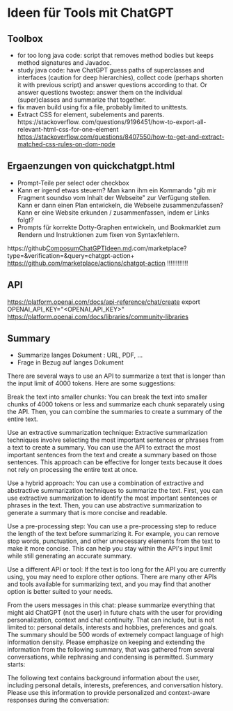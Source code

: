 # Ideen für Tools mit ChatGPT

## Toolbox

- for too long java code: script that removes method bodies but keeps method signatures and Javadoc.
- study java code: have ChatGPT guess paths of superclasses and interfaces (caution for deep hierarchies), collect 
  code (perhaps shorten it with previous script) and answer questions according to that. Or answer questions 
  twostep: answer them on the individual (super)classes and summarize that together.
- fix maven build using fix a file, probably limited to unittests.
- Extract CSS for element, subelements and parents. https://stackoverflow.
  com/questions/9196451/how-to-export-all-relevant-html-css-for-one-element https://stackoverflow.com/questions/8407550/how-to-get-and-extract-matched-css-rules-on-dom-node


## Ergaenzungen von quickchatgpt.html
- Prompt-Teile per select oder checkbox
- Kann er irgend etwas steuern? Man kann ihm ein Kommando "gib mir Fragment soundso vom Inhalt der Webseite" zur Verfügung stellen. Kann er dann einen Plan entwickeln, die Webseite zusammenzufassen? Kann er eine Website erkunden / zusammenfassen, indem er Links folgt?
- Prompts für korrekte Dotty-Graphen entwickeln, und Bookmarklet zum Rendern und Instruktionen zum fixen von 
  Syntaxfehlern.

https://github[ComposumChatGPTIdeen.md](ComposumChatGPTIdeen.md).com/marketplace?type=&verification=&query=chatgpt-action+ 
https://github.com/marketplace/actions/chatgpt-action !!!!!!!!!!!!

## API
https://platform.openai.com/docs/api-reference/chat/create
export OPENAI_API_KEY="<OPENAI_API_KEY>"
https://platform.openai.com/docs/libraries/community-libraries

## Summary
- Summarize langes Dokument : URL, PDF, ...
- Frage in Bezug auf langes Dokument

There are several ways to use an API to summarize a text that is longer than the input limit of 4000 tokens. Here are some suggestions:

Break the text into smaller chunks: You can break the text into smaller chunks of 4000 tokens or less and summarize each chunk separately using the API. Then, you can combine the summaries to create a summary of the entire text.

Use an extractive summarization technique: Extractive summarization techniques involve selecting the most important sentences or phrases from a text to create a summary. You can use the API to extract the most important sentences from the text and create a summary based on those sentences. This approach can be effective for longer texts because it does not rely on processing the entire text at once.

Use a hybrid approach: You can use a combination of extractive and abstractive summarization techniques to summarize the text. First, you can use extractive summarization to identify the most important sentences or phrases in the text. Then, you can use abstractive summarization to generate a summary that is more concise and readable.

Use a pre-processing step: You can use a pre-processing step to reduce the length of the text before summarizing it. For example, you can remove stop words, punctuation, and other unnecessary elements from the text to make it more concise. This can help you stay within the API's input limit while still generating an accurate summary.

Use a different API or tool: If the text is too long for the API you are currently using, you may need to explore other options. There are many other APIs and tools available for summarizing text, and you may find that another option is better suited to your needs.



From the users messages in this chat: please summarize everything that might aid ChatGPT (not the user) in future chats with the user for providing personalization, context and chat continuity. That can include, but is not limited to: personal details, interests and hobbies, preferences and goals. The summary should be 500 words of extremely compact language of high information density. Please emphasize on keeping and extending the information from the following summary, that was gathered from several conversations, while rephrasing and condensing is permitted. Summary starts:

The following text contains background information about the user, including personal details, interests, preferences, and conversation history. Please use this information to provide personalized and context-aware responses during the conversation:
